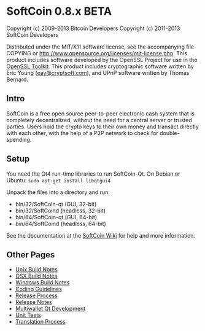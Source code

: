 SoftCoin 0.8.x BETA
====================

Copyright (c) 2009-2013 Bitcoin Developers
Copyright (c) 2011-2013 SoftCoin Developers

Distributed under the MIT/X11 software license, see the accompanying
file COPYING or http://www.opensource.org/licenses/mit-license.php.
This product includes software developed by the OpenSSL Project for use in the [OpenSSL Toolkit](http://www.openssl.org/). This product includes
cryptographic software written by Eric Young ([eay@cryptsoft.com](mailto:eay@cryptsoft.com)), and UPnP software written by Thomas Bernard.


Intro
---------------------
SoftCoin is a free open source peer-to-peer electronic cash system that is
completely decentralized, without the need for a central server or trusted
parties.  Users hold the crypto keys to their own money and transact directly
with each other, with the help of a P2P network to check for double-spending.


Setup
---------------------
You need the Qt4 run-time libraries to run SoftCoin-Qt. On Debian or Ubuntu:
	`sudo apt-get install libqtgui4`

Unpack the files into a directory and run:

- bin/32/SoftCoin-qt (GUI, 32-bit)
- bin/32/SoftCoind (headless, 32-bit)
- bin/64/SoftCoin-qt (GUI, 64-bit)
- bin/64/SoftCoind (headless, 64-bit)

See the documentation at the [SoftCoin Wiki](http://SoftCoin.info)
for help and more information.


Other Pages
---------------------
- [Unix Build Notes](build-unix.md)
- [OSX Build Notes](build-osx.md)
- [Windows Build Notes](build-msw.md)
- [Coding Guidelines](coding.md)
- [Release Process](release-process.md)
- [Release Notes](release-notes.md)
- [Multiwallet Qt Development](multiwallet-qt.md)
- [Unit Tests](unit-tests.md)
- [Translation Process](translation_process.md)
